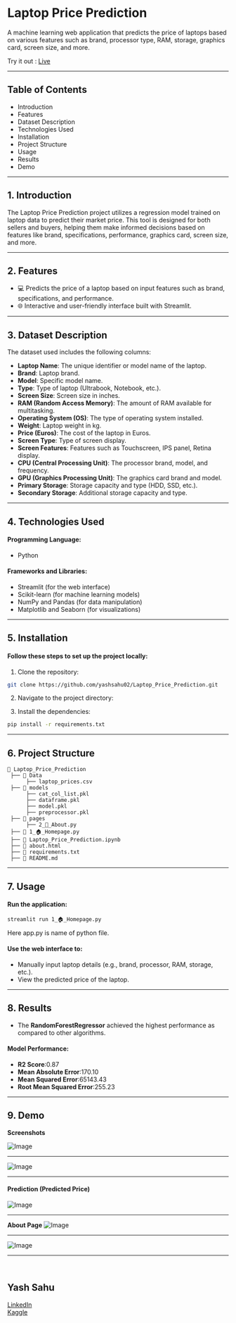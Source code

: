 # Laptop Price Prediction 
A machine learning web application that predicts the price of laptops based on various features such as brand, processor type, RAM, storage, graphics card, screen size, and more.


Try it out : <a href="https://laptop-price-predictor-ys.streamlit.app/" target="_blank">Live</a>


<hr>

## Table of Contents
- Introduction
- Features
- Dataset Description
- Technologies Used
- Installation
- Project Structure
- Usage
- Results
- Demo

<hr>

## 1. Introduction
The Laptop Price Prediction project utilizes a regression model trained on laptop data to predict their market price. This tool is designed for both sellers and buyers, helping them make informed decisions based on features like brand, specifications, performance, graphics card, screen size, and more.

<hr>

## 2. Features
- 💻 Predicts the price of a laptop based on input features such as brand, specifications, and performance.
- 🌐 Interactive and user-friendly interface built with Streamlit.

<hr>

## 3. Dataset Description
The dataset used includes the following columns:

- **Laptop Name**: The unique identifier or model name of the laptop.
- **Brand**: Laptop brand.
- **Model**: Specific model name.
- **Type**: Type of laptop (Ultrabook, Notebook, etc.).
- **Screen Size**: Screen size in inches.
- **RAM (Random Access Memory)**: The amount of RAM available for multitasking.
- **Operating System (OS)**: The type of operating system installed.
- **Weight**: Laptop weight in kg.
- **Price (Euros)**: The cost of the laptop in Euros.
- **Screen Type**: Type of screen display.
- **Screen Features**: Features such as Touchscreen, IPS panel, Retina display.
- **CPU (Central Processing Unit)**: The processor brand, model, and frequency.
- **GPU (Graphics Processing Unit)**: The graphics card brand and model.
- **Primary Storage**: Storage capacity and type (HDD, SSD, etc.).
- **Secondary Storage**: Additional storage capacity and type.

<hr>

## 4. Technologies Used
#### Programming Language: 
- Python
#### Frameworks and Libraries:
- Streamlit (for the web interface)
- Scikit-learn (for machine learning models)
- NumPy and Pandas (for data manipulation)
- Matplotlib and Seaborn (for visualizations)

<hr>

## 5. Installation
#### Follow these steps to set up the project locally:

1. Clone the repository:<br> 
```bash
git clone https://github.com/yashsahu02/Laptop_Price_Prediction.git
```

2. Navigate to the project directory:<br>

3. Install the dependencies:<br>
<!--
**command:** <code>pip install -r requirements.txt</code>
-->
```bash
pip install -r requirements.txt
```

<hr>

## 6. Project Structure
```
📂 Laptop_Price_Prediction
 ├── 📂 Data
      ├── laptop_prices.csv                  
 ├── 📂 models
      ├── cat_col_list.pkl
      ├── dataframe.pkl
      ├── model.pkl
      ├── preprocessor.pkl      
 ├── 📂 pages
      ├── 2_📄_About.py  
 ├── 📄 1_🏠︎_Homepage.py
 ├── 📄 Laptop_Price_Prediction.ipynb 
 ├── 📄 about.html
 ├── 📄 requirements.txt       
 ├── 📄 README.md              
```

<hr>

## 7. Usage
#### Run the application:
```bash
streamlit run 1_🏠︎_Homepage.py  
```
Here app.py is name of python file.
#### Use the web interface to:
- Manually input laptop details (e.g., brand, processor, RAM, storage, etc.).
- View the predicted price of the laptop.

<hr>

## 8. Results
- The **RandomForestRegressor** achieved the highest performance as compared to other algorithms.
#### Model Performance:
- **R2 Score**:0.87
- **Mean Absolute Error**:170.10
- **Mean Squared Error**:65143.43
- **Root Mean Squared Error**:255.23

<hr>

## 9. Demo

<!--
- Watch the full project demo:

**Demo Video**


<br>
-->

**Screenshots**

![Image](https://github.com/user-attachments/assets/9b9507cd-475c-492d-bf07-a5ac079a9427)

<hr>

![Image](https://github.com/user-attachments/assets/167e7b6c-a67d-48b8-8db3-e65947fb42d2)

<hr>

#### Prediction (Predicted Price)
![Image](https://github.com/user-attachments/assets/2a846be1-fe45-4b5d-9ef5-e12387cc811d)

<hr>

**About Page**
![Image](https://github.com/user-attachments/assets/d8c1f7f6-0970-451d-b4c9-07ec15fc4b73)

<hr>

![Image](https://github.com/user-attachments/assets/f8ccb336-8209-4cbb-a3b9-47261ed64ca2)

<hr>

<br>

## Yash Sahu
<a href="https://www.linkedin.com/in/yashsahu02" target="_blank">LinkedIn</a>
<br>
<a href="https://www.kaggle.com/yashsahu02" target="_blank">Kaggle</a>
